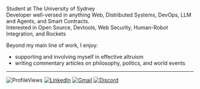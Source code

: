Student at The University of Sydney \
Developer well-versed in anything Web, Distributed Systems, DevOps, LLM and Agents, and Smart Contracts. \
Interested in Open Source, Devtools, Web Security, Human-Robot Integration, and Rockets

Beyond my main line of work, I enjoy:
- supporting and involving myself in effective altruism
- writing commentary articles on philosophy, politics, and world events

---

![ProfileViews](https://komarev.com/ghpvc/?username=abyanmajid&label=views&color=blueviolet) [![LinkedIn](https://img.shields.io/badge/abyanmajid-LinkedIn-blue)](https://www.linkedin.com/in/abyanmajid/) [![Gmail](https://img.shields.io/badge/abyan@abydyl.net-D14836?style=flat&logo=gmail&logoColor=white)](mailto:abyan@abydyl.net) [![Discord](https://img.shields.io/badge/abyanmajid-%235865F2.svg?style=flat&logo=discord&logoColor=white)](#)

